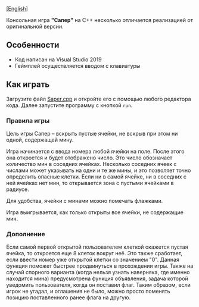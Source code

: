 [ [English] ](https://github.com/kawatash1/SaperTheGame/blob/main/README.md)

Консольная игра **"Сапер"** на С++ несколько отличается реализацией от оригинальной версии.


Особенности
---
* Код написан на Visual Studio 2019
* Геймплей осуществляется вводом с клавиатуры


Как играть
---
Загрузите файл [Saper.cpp](https://github.com/kawatash1/SaperTheGame/blob/main/Saper.cpp) и откройте его с помощью любого редактора кода. Далее запустите программу с кнопкой `run`.

### Правила игры

Цель игры Сапер – вскрыть пустые ячейки, не вскрыв при этом ни одной, содержащей мину. 

Игра начинается с ввода номера любой ячейки на поле. После этого она откроется и будет отображено число. Это число обозначает количество мин в соседних ячейках. Несколько соседних ячеек с числами может указывать на одни и те же мины, и это позволяет точно определить опасные клетки. Если ни в самой ячейке, ни в соседних с ней ячейках нет мин, то открывается зона с пустыми ячейками в радиусе.

Для удобства, ячейки с минами можно помечать флажками.

Игра выигрывается, как только открыты все ячейки, не содержащие мин.


### Дополнение 
Если самой первой открытой пользователем клеткой окажется пустая ячейка, то откроется еще 8 клеток вокруг неё. Это также сработает, если ввести номер уже открытой клетки со значением "0". Данная функция поможет быстрее продвинуться в прохождении игры. Также на случай спорного варианта (когда нельзя узнать наверняка, где именно находится мина) предусмотрена функция объявления, задача которой уведомить пользователя, когда он поставил флаг. Таким образом, если игрок не угадал, и оглашения не было, можно просто поменять позицию поставленного ранее флага на другую. 
